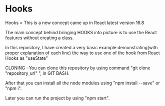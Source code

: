 # Hooks


Hooks = This is a new concept came up in React latest version 16.8

The main concept behind bringing HOOKS into picture is to use the React features without creating a class.

In this repository, I have created a very basic example demonstrating(with proper explanation of each line) the way to use one of the hook from React Hooks as "useState"

CLONING :
  You can clone this repository by using command "git clone "repository_url" ", in GIT BASH.
  
  After that you can install all the node modules using "npm install --save" or "npm i".
  
  Later you can run the project by using "npm start".
